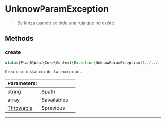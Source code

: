 
                                                                                                                                            
    
# UnknowParamException


> Se lanza cuando se pide una ruta que no existe.
>
> 








## Methods

### create
``` php
static[PlanB\Wand\Core\Context\Exception\UnknowParamException](../../../../../PlanB/Wand/Core/Context/Exception/UnknowParamException.md) create (string $path, array $availables, [Throwable](../../../../../Throwable.md) $previous = null)

Crea una instancia de la excepción.

```

|Parameters: | | |
| --- | --- | --- |
|string |$path |  |
|array |$availables |  |
|[Throwable](../../../../../Throwable.md) |$previous |  |

---


                                                                                                                                                                                                                                                                                                                                                                                                            
    
                                                                                                                                                                                                                                                                             
                